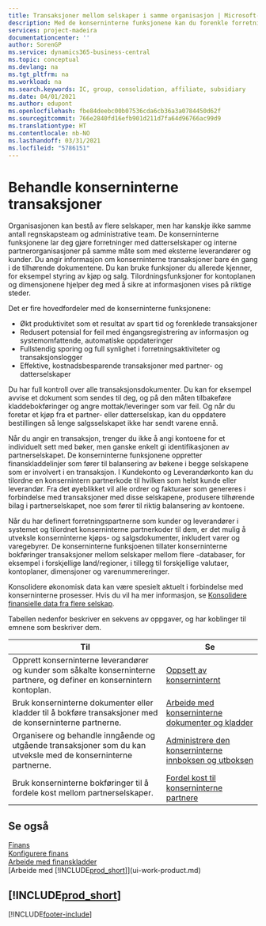 ```yaml
---
title: Transaksjoner mellom selskaper i samme organisasjon | Microsoft-dokumentasjon
description: Med de konserninterne funksjonene kan du forenkle forretningsprosesser og transaksjoner mellom selskaper i samme organisasjon.
services: project-madeira
documentationcenter: ''
author: SorenGP
ms.service: dynamics365-business-central
ms.topic: conceptual
ms.devlang: na
ms.tgt_pltfrm: na
ms.workload: na
ms.search.keywords: IC, group, consolidation, affiliate, subsidiary
ms.date: 04/01/2021
ms.author: edupont
ms.openlocfilehash: fbe84deebc00b07536cda6cb36a3a0784450d62f
ms.sourcegitcommit: 766e2840fd16efb901d211d7fa64d96766ac99d9
ms.translationtype: HT
ms.contentlocale: nb-NO
ms.lasthandoff: 03/31/2021
ms.locfileid: "5786151"
---
```

# <a name="managing-intercompany-transactions"></a>Behandle konserninterne transaksjoner
Organisasjonen kan bestå av flere selskaper, men har kanskje ikke samme antall regnskapsteam og administrative team. De konserninterne funksjonene lar deg gjøre forretninger med datterselskaper og interne partnerorganisasjoner på samme måte som med eksterne leverandører og kunder. Du angir informasjon om konserninterne transaksjoner bare én gang i de tilhørende dokumentene. Du kan bruke funksjoner du allerede kjenner, for eksempel styring av kjøp og salg. Tilordningsfunksjoner for kontoplanen og dimensjonene hjelper deg med å sikre at informasjonen vises på riktige steder.  

Det er fire hovedfordeler med de konserninterne funksjonene:  

- Økt produktivitet som et resultat av spart tid og forenklede transaksjoner  
- Redusert potensial for feil med éngangsregistrering av informasjon og systemomfattende, automatiske oppdateringer  
- Fullstendig sporing og full synlighet i forretningsaktiviteter og transaksjonslogger  
- Effektive, kostnadsbesparende transaksjoner med partner- og datterselskaper  

Du har full kontroll over alle transaksjonsdokumenter. Du kan for eksempel avvise et dokument som sendes til deg, og på den måten tilbakeføre kladdebokføringer og angre mottak/leveringer som var feil. Og når du foretar et kjøp fra et partner- eller datterselskap, kan du oppdatere bestillingen så lenge salgsselskapet ikke har sendt varene ennå.  

Når du angir en transaksjon, trenger du ikke å angi kontoene for et individuelt sett med bøker, men ganske enkelt gi identifikasjonen av partnerselskapet. De konserninterne funksjonene oppretter finanskladdelinjer som fører til balansering av bøkene i begge selskapene som er involvert i en transaksjon. I Kundekonto og Leverandørkonto kan du tilordne en konsernintern partnerkode til hvilken som helst kunde eller leverandør. Fra det øyeblikket vil alle ordrer og fakturaer som genereres i forbindelse med transaksjoner med disse selskapene, produsere tilhørende bilag i partnerselskapet, noe som fører til riktig balansering av kontoene.  

 Når du har definert forretningspartnerne som kunder og leverandører i systemet og tilordnet konserninterne partnerkoder til dem, er det mulig å utveksle konserninterne kjøps- og salgsdokumenter, inkludert varer og varegebyrer. De konserninterne funksjoenen tillater konserninterne bokføringer transaksjoner mellom selskaper mellom flere -databaser, for eksempel i forskjellige land/regioner, i tillegg til forskjellige valutaer, kontoplaner, dimensjoner og varenummereringer.  

Konsolidere økonomisk data kan være spesielt aktuelt i forbindelse med konserninterne prosesser. Hvis du vil ha mer informasjon, se [Konsolidere finansielle data fra flere selskap](finance-consolidated-company-reporting.md).

Tabellen nedenfor beskriver en sekvens av oppgaver, og har koblinger til emnene som beskriver dem.

|Til |Se|
|---|---|
|Opprett konserninterne leverandører og kunder som såkalte konserninterne partnere, og definer en konsernintern kontoplan.|[Oppsett av konserninternt](intercompany-how-setup.md)|
|Bruk konserninterne dokumenter eller kladder til å bokføre transaksjoner med de konserninterne partnerne.|[Arbeide med konserninterne dokumenter og kladder](intercompany-how-work-documents-journals.md)|
|Organisere og behandle inngående og utgående transaksjoner som du kan utveksle med de konserninterne partnerne.|[Administrere den konserninterne innboksen og utboksen](intercompany-how-manage-intercompany-inbox.md)|
|Bruk konserninterne bokføringer til å fordele kost mellom partnerselskaper.|[Fordel kost til konserninterne partnere](intercompany-allocate-costs.md)|

## <a name="see-also"></a>Se også
[Finans](finance.md)  
[Konfigurere finans](finance-setup-finance.md)  
[Arbeide med finanskladder](ui-work-general-journals.md)  
[Arbeide med [!INCLUDE[prod_short](includes/prod_short.md)]](ui-work-product.md)

## [!INCLUDE[prod_short](includes/free_trial_md.md)]  


[!INCLUDE[footer-include](includes/footer-banner.md)]